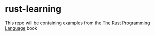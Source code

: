 # rust-learning

This repo will be containing examples from the [The Rust Programming Language](https://doc.rust-lang.org/book/ch01-02-hello-world.html) book
